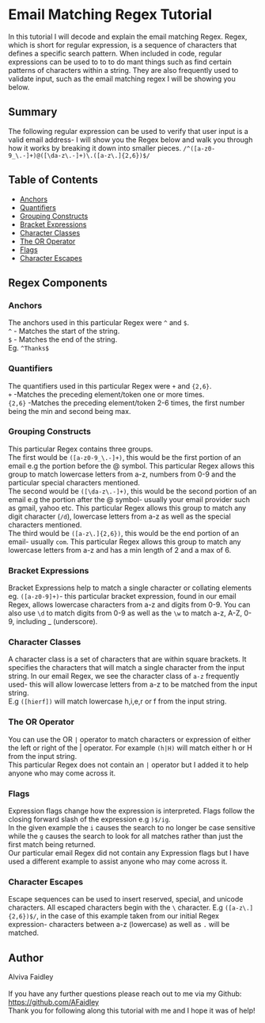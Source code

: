 # Email Matching Regex Tutorial

In this tutorial I will decode and explain the email matching Regex.
Regex, which is short for regular expression, is a sequence of characters that defines a specific search pattern. When included in code, regular expressions can be used to  to to do mant things such as find certain patterns of characters within a string. They are also frequently used to validate input, such as the email matching regex I will be showing you below.

## Summary

The following regular expression can be used to verify that user input is a valid email address- I will show you the Regex below and walk you through how it works by breaking it down into smaller pieces.
`/^([a-z0-9_\.-]+)@([\da-z\.-]+)\.([a-z\.]{2,6})$/`

## Table of Contents

- [Anchors](#anchors)
- [Quantifiers](#quantifiers)
- [Grouping Constructs](#grouping-constructs)
- [Bracket Expressions](#bracket-expressions)
- [Character Classes](#character-classes)
- [The OR Operator](#the-or-operator)
- [Flags](#flags)
- [Character Escapes](#character-escapes)

## Regex Components

### Anchors
The anchors used in this particular Regex were `^` and `$`.
<br>
`^` - Matches the start of the string.
<br>
`$` - Matches the end of the string.
<br>
Eg. `^Thanks$`

### Quantifiers
The quantifiers used in this particular Regex were `+` and `{2,6}`.
<br>
`+` -Matches the preceding element/token one or more times.
<br>
`{2,6}` -Matches the preceding element/token 2-6 times, the first number being the min and second being max.

### Grouping Constructs
This particular Regex contains three groups.
<br>
The first would be `([a-z0-9_\.-]+)`, this would be the first portion of an email e.g the portion before the @ symbol. This particular Regex allows this group to match lowercase letters from a-z, numbers from 0-9 and the particular special characters mentioned.
<br>
The second would be `([\da-z\.-]+)`, this would be the second portion of an email e.g the portion after the @ symbol- usually your email provider such as gmail, yahoo etc. This particular Regex allows this group to match any digit character (`/d`), lowercase letters from a-z as well as the special characters mentioned.
<br>
The third would be `([a-z\.]{2,6})`, this would be the end portion of an email- usually `com`. This particular Regex allows this group to match any lowercase letters from a-z and has a min length of 2 and a max of 6.

### Bracket Expressions
Bracket Expressions help to match a single character or collating elements eg. `([a-z0-9]+)`- this particular bracket expression, found in our email Regex, allows lowercase characters from a-z and digits from 0-9. You can also use `\d` to match digits from 0-9 as well as the `\w` to match a-z, A-Z, 0-9, including _ (underscore).

### Character Classes
A character class is a set of characters that are within square brackets. It specifies the characters that will match a single character from the input string.
In our email Regex, we see the character class of `a-z` frequently used- this will allow lowercase letters from a-z to be matched from the input string.
<br>
E.g `([hierf])` will match lowercase h,i,e,r or f from the input string.

### The OR Operator
You can use the OR `|` operator to match characters or expression of either the left or right of the | operator. For example `(h|H)` will match either h or H from the input string.
<br>
This particular Regex does not contain an `|` operator but I added it to help anyone who may come across it.

### Flags
Expression flags change how the expression is interpreted. Flags follow the closing forward slash of the expression e.g `)$/ig`.
<br>
In the given example the `i` causes the search to no longer be case sensitive while the `g` causes the search to look for all matches rather than just the first match being returned.
<br>
Our particular email Regex did not contain any Expression flags but I have used a different example to assist anyone who may come across it.

### Character Escapes
Escape sequences can be used to insert reserved, special, and unicode characters. All escaped characters begin with the `\` character.
E.g `([a-z\.]{2,6})$/`, in the case of this example taken from our initial Regex expression- characters between a-z (lowercase) as well as `.` will be matched.

## Author

Alviva Faidley
<br>
<br>
If you have any further questions please reach out to me via my Github: https://github.com/AFaidley
<br>
Thank you for following along this tutorial with me and I hope it was of help!
